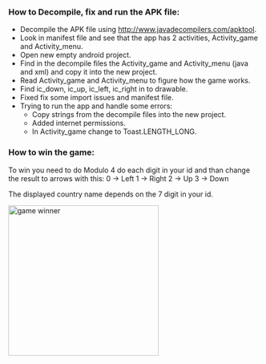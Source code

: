 
### How to Decompile, fix and run the APK file:

- Decompile the APK file using http://www.javadecompilers.com/apktool.
- Look in manifest file and see that the app has 2 activities, Activity_game and Activity_menu.
- Open new empty android project.
- Find in the decompile files the Activity_game and Activity_menu (java and xml) and copy it into the new project.
- Read Activity_game and Activity_menu to figure how the game works.
- Find ic_down, ic_up, ic_left, ic_right in to drawable.
- Fixed fix some import issues and manifest file.
- Trying to run the app and handle some errors:
	- Copy strings from the decompile files into the new project.
	- Added internet permissions.
	- In Activity_game change to Toast.LENGTH_LONG.

### How to win the game:
To win you need to do Modulo 4 do each digit in your id and than change the result to arrows with this:
0 -> Left
1 -> Right
2 -> Up
3 -> Down

The displayed country name depends on the 7 digit in your id.

<img src="https://github.com/alonshlomi1/AndroidSecurity_02/assets/98226796/7d35601d-cd98-4b06-894e-237cdf8a6c9d" alt="game winner" width="300">
